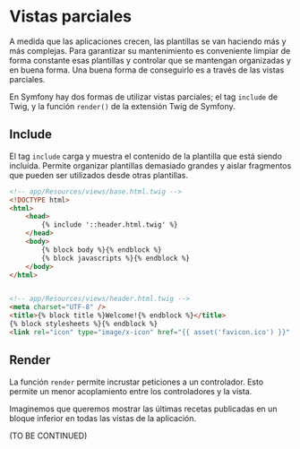 # Vistas parciales

A medida que las aplicaciones crecen, las plantillas se van haciendo más y más complejas. Para garantizar su mantenimiento es conveniente limpiar de forma constante esas plantillas y controlar que se mantengan organizadas y en buena forma. Una buena forma de conseguirlo es a través de las vistas parciales.

En Symfony hay dos formas de utilizar vistas parciales; el tag `include` de Twig, y la función `render()` de la extensión Twig de Symfony.

## Include

El tag `include` carga y muestra el contenido de la plantilla que está siendo incluída. Permite organizar plantillas demasiado grandes y aislar fragmentos que pueden ser utilizados desde otras plantillas.

```html
<!-- app/Resources/views/base.html.twig -->
<!DOCTYPE html>
<html>
    <head>
        {% include '::header.html.twig' %}
    </head>
    <body>
        {% block body %}{% endblock %}
        {% block javascripts %}{% endblock %}
    </body>
</html>


<!-- app/Resources/views/header.html.twig -->
<meta charset="UTF-8" />
<title>{% block title %}Welcome!{% endblock %}</title>
{% block stylesheets %}{% endblock %}
<link rel="icon" type="image/x-icon" href="{{ asset('favicon.ico') }}" />
```

## Render

La función `render` permite incrustar peticiones a un controlador. Esto permite un menor acoplamiento entre los controladores y la vista.

Imaginemos que queremos mostrar las últimas recetas publicadas en un bloque inferior en todas las vistas de la aplicación.

(TO BE CONTINUED)
